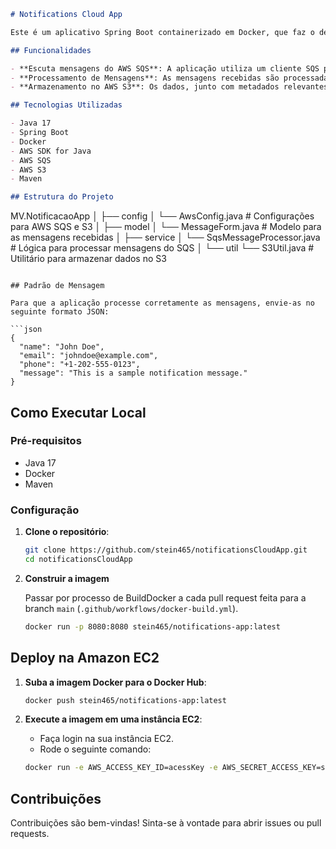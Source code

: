 
```markdown
# Notifications Cloud App

Este é um aplicativo Spring Boot containerizado em Docker, que faz o deploy na Amazon EC2. A aplicação é responsável por escutar uma fila do AWS SQS, processar as mensagens recebidas e armazenar os dados com metadados no AWS S3.

## Funcionalidades

- **Escuta mensagens do AWS SQS**: A aplicação utiliza um cliente SQS para receber mensagens de uma fila especificada.
- **Processamento de Mensagens**: As mensagens recebidas são processadas e convertidas em um formato estruturado.
- **Armazenamento no AWS S3**: Os dados, junto com metadados relevantes, são armazenados em um bucket do AWS S3.

## Tecnologias Utilizadas

- Java 17
- Spring Boot
- Docker
- AWS SDK for Java
- AWS SQS
- AWS S3
- Maven

## Estrutura do Projeto

```
MV.NotificacaoApp
│
├── config
│   └── AwsConfig.java            # Configurações para AWS SQS e S3
│
├── model
│   └── MessageForm.java           # Modelo para as mensagens recebidas
│
├── service
│   └── SqsMessageProcessor.java    # Lógica para processar mensagens do SQS
│
└── util
    └── S3Util.java                # Utilitário para armazenar dados no S3
```

## Padrão de Mensagem

Para que a aplicação processe corretamente as mensagens, envie-as no seguinte formato JSON:

```json
{
  "name": "John Doe",
  "email": "johndoe@example.com",
  "phone": "+1-202-555-0123",
  "message": "This is a sample notification message."
}
```

## Como Executar Local

### Pré-requisitos

- Java 17
- Docker
- Maven

### Configuração

1. **Clone o repositório**:

   ```bash
   git clone https://github.com/stein465/notificationsCloudApp.git
   cd notificationsCloudApp
   ```

2. **Construir a imagem**

   Passar por processo de BuildDocker a cada pull request feita para a branch `main` (`.github/workflows/docker-build.yml`).

   ```bash
   docker run -p 8080:8080 stein465/notifications-app:latest
   ```

## Deploy na Amazon EC2

1. **Suba a imagem Docker para o Docker Hub**:

   ```bash
   docker push stein465/notifications-app:latest
   ```

2. **Execute a imagem em uma instância EC2**:

   - Faça login na sua instância EC2.
   - Rode o seguinte comando:

   ```bash
   docker run -e AWS_ACCESS_KEY_ID=acessKey -e AWS_SECRET_ACCESS_KEY=secretKey -e AWS_REGION=us-east-2 --name notifications-app -p 8080:8080 stein465/notifications-app:latest
   ```

## Contribuições

Contribuições são bem-vindas! Sinta-se à vontade para abrir issues ou pull requests.


```
